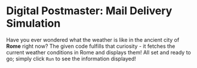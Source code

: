 # Digital Postmaster: Mail Delivery Simulation

Have you ever wondered what the weather is like in the ancient city of **Rome** right now? The given code fulfills that curiosity - it fetches the current weather conditions in Rome and displays them! All set and ready to go; simply click `Run` to see the information displayed!